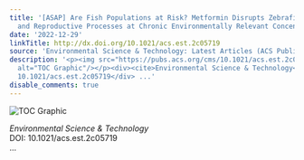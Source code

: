 ```yaml
---
title: '[ASAP] Are Fish Populations at Risk? Metformin Disrupts Zebrafish Development
  and Reproductive Processes at Chronic Environmentally Relevant Concentrations'
date: '2022-12-29'
linkTitle: http://dx.doi.org/10.1021/acs.est.2c05719
source: 'Environmental Science & Technology: Latest Articles (ACS Publications)'
description: '<p><img src="https://pubs.acs.org/cms/10.1021/acs.est.2c05719/asset/images/medium/es2c05719_0001.gif"
  alt="TOC Graphic"/></p><div><cite>Environmental Science & Technology</cite></div><div>DOI:
  10.1021/acs.est.2c05719</div> ...'
disable_comments: true
---
```

<p><img src="https://pubs.acs.org/cms/10.1021/acs.est.2c05719/asset/images/medium/es2c05719_0001.gif" alt="TOC Graphic"/></p><div><cite>Environmental Science & Technology</cite></div><div>DOI: 10.1021/acs.est.2c05719</div> ...